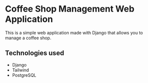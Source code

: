 # Coffee Shop Management Web Application

This is a simple web application made with Django that allows you to manage a coffee shop.

## Technologies used

- Django
- Tailwind
- PostgreSQL
